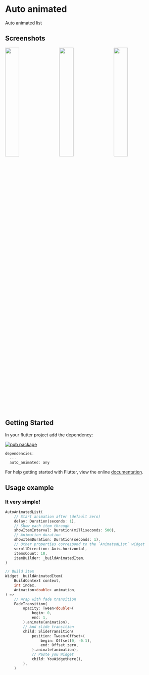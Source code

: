 # Auto animated

Auto animated list

## Screenshots
<p float="left">
    <img src='./example/media/horizontal.gif' width="30%">
    <img src='./example/media/vertical.gif' width="30%" hspace="4%">
    <img src='./example/media/combined.gif' width="30%">
</p>

## Getting Started
In your flutter project add the dependency:

[![pub package](https://img.shields.io/pub/v/auto_animated.svg)](https://pub.dartlang.org/packages/auto_animated)

```dart
dependencies:
  ...
  auto_animated: any
```
For help getting started with Flutter, view the online [documentation](https://flutter.io/).

## Usage example
### **It very simple!**

```dart
AutoAnimatedList(
    // Start animation after (default zero)
    delay: Duration(seconds: 1),
    // Show each item through
    showItemInterval: Duration(milliseconds: 500),
    // Animation duration
    showItemDuration: Duration(seconds: 1),
    // Other properties correspond to the `AnimatedList` widget
    scrollDirection: Axis.horizontal,
    itemsCount: 10,
    itemBuilder: _buildAnimatedItem,
)

// Build item
Widget _buildAnimatedItem(
    BuildContext context,
    int index,
    Animation<double> animation,
) =>
    // Wrap with fade transition
    FadeTransition(
        opacity: Tween<double>(
            begin: 0,
            end: 1,
        ).animate(animation),
        // And slide transition
        child: SlideTransition(
            position: Tween<Offset>(
                begin: Offset(0, -0.1),
                end: Offset.zero,
            ).animate(animation),
            // Paste you Widget
            child: YouWidgetHere(),
        ),
    )
```